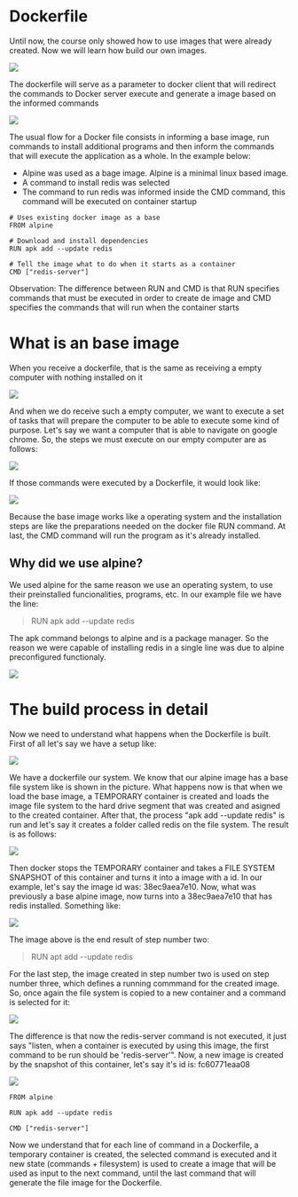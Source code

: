 # Dockerfile

Until now, the course only showed how to use images that were already created. Now we will learn how build our own images.

![](images/01.png)

The dockerfile will serve as a parameter to docker client that will redirect the commands to Docker server execute and generate a image based on the informed commands

![](images/02.png)

The usual flow for a Docker file consists in informing a base image, run commands to install additional programs and then inform the commands that will execute the application as a whole. In the example below:

- Alpine was used as a bage image. Alpine is a minimal linux based image.
- A command to install redis was selected
- The command to run redis was informed inside the CMD command, this command will be executed on container startup

```
# Uses existing docker image as a base
FROM alpine

# Download and install dependencies
RUN apk add --update redis

# Tell the image what to do when it starts as a container
CMD ["redis-server"]
```

Observation: The difference between RUN and CMD is that RUN specifies commands that must be executed in order to create de image and CMD specifies the commands that will run when the container starts

# What is an base image

When you receive a dockerfile, that is the same as receiving a empty computer with nothing installed on it

![](images/03.png)

And when we do receive such a empty computer, we want to execute a set of tasks that will prepare the computer to be able to execute some kind of purpose. Let's say we want a computer that is able to navigate on google chrome. So, the steps we must execute on our empty computer are as follows:

![](images/04.png)

If those commands were executed by a Dockerfile, it would look like:

![](images/05.png)

Because the base image works like a operating system and the installation steps are like the preparations needed on the docker file RUN command. At last, the CMD command will run the program as it's already installed.


## Why did we use alpine?

We used alpine for the same reason we use an operating system, to use their preinstalled funcionalities, programs, etc. In our example file we have the line:

> RUN apk add --update redis

The apk command belongs to alpine and is a package manager. So the reason we were capable of installing redis in a single line was due to alpine preconfigured functionaly.

![](images/06.png)

# The build process in detail

Now we need to understand what happens when the Dockerfile is built. First of all let's say we have a setup like:

![](images/07.png)

We have a dockerfile our system. We know that our alpine image has a base file system like is shown in the picture. What happens now is that when we load the base image, a TEMPORARY container is created and loads the image file system to the hard drive segment that was created and asigned to the created container. After that, the process "apk add --update redis" is run and let's say it creates a folder called redis on the file system. The result is as follows:

![](images/08.png)

Then docker stops the TEMPORARY container and takes a FILE SYSTEM SNAPSHOT of this container and turns it into a image with a id. In our example, let's say the image id was: 38ec9aea7e10. Now, what was previously a base alpine image, now turns into a 38ec9aea7e10 that has redis installed. Something like:

![](images/09.png)

The image above is the end result of step number two:

> RUN apt add --update redis

For the last step, the image created in step number two is used on step number three, which defines a running commmand for the created image. So, once again the file system is copied to a new container and a command is selected for it:

![](images/10.png)

The difference is that now the redis-server command is not executed, it just says "listen, when a container is executed by using this image, the first command to be run should be 'redis-server'". Now, a new image is created by the snapshot of this container, let's say it's id is: fc60771eaa08

![](images/10.png)

```
FROM alpine

RUN apk add --update redis

CMD ["redis-server"]
```

Now we understand that for each line of command in a Dockerfile, a temporary container is created, the selected command is executed and it new state (commands + filesystem) is used to create a image that will be used as input to the next command, until the last command that will generate the file image for the Dockerfile.